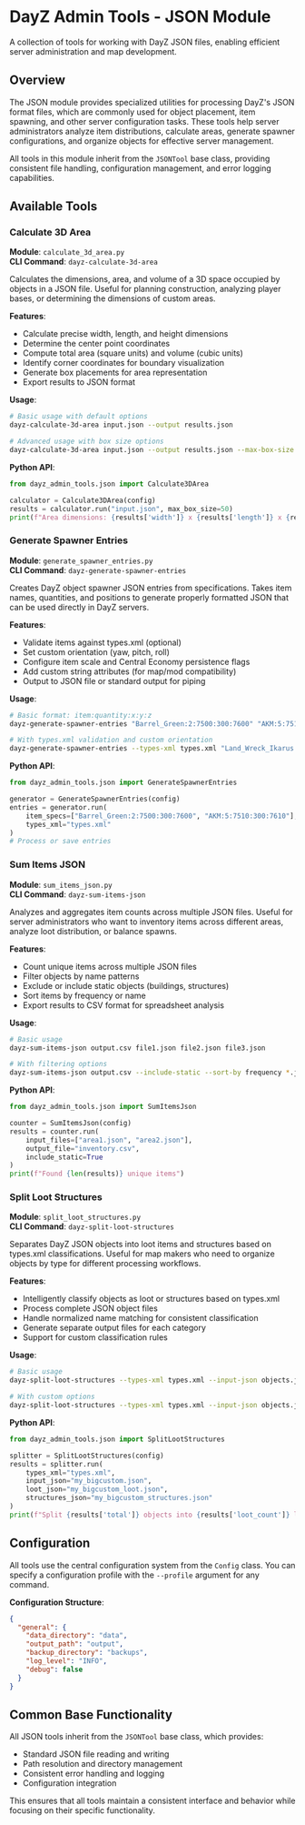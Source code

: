 # DayZ Admin Tools - JSON Module

A collection of tools for working with DayZ JSON files, enabling efficient server administration and map development.

## Overview

The JSON module provides specialized utilities for processing DayZ's JSON format files, which are commonly used for object placement, item spawning, and other server configuration tasks. These tools help server administrators analyze item distributions, calculate areas, generate spawner configurations, and organize objects for effective server management.

All tools in this module inherit from the `JSONTool` base class, providing consistent file handling, configuration management, and error logging capabilities.

## Available Tools

### Calculate 3D Area

**Module**: `calculate_3d_area.py`  
**CLI Command**: `dayz-calculate-3d-area`

Calculates the dimensions, area, and volume of a 3D space occupied by objects in a JSON file. Useful for planning construction, analyzing player bases, or determining the dimensions of custom areas.

**Features**:
- Calculate precise width, length, and height dimensions
- Determine the center point coordinates
- Compute total area (square units) and volume (cubic units)
- Identify corner coordinates for boundary visualization
- Generate box placements for area representation
- Export results to JSON format

**Usage**:
```bash
# Basic usage with default options
dayz-calculate-3d-area input.json --output results.json

# Advanced usage with box size options
dayz-calculate-3d-area input.json --output results.json --max-box-size 75 --profile my_profile
```

**Python API**:
```python
from dayz_admin_tools.json import Calculate3DArea

calculator = Calculate3DArea(config)
results = calculator.run("input.json", max_box_size=50)
print(f"Area dimensions: {results['width']} x {results['length']} x {results['height']}")
```

### Generate Spawner Entries

**Module**: `generate_spawner_entries.py`  
**CLI Command**: `dayz-generate-spawner-entries`

Creates DayZ object spawner JSON entries from specifications. Takes item names, quantities, and positions to generate properly formatted JSON that can be used directly in DayZ servers.

**Features**:
- Validate items against types.xml (optional)
- Set custom orientation (yaw, pitch, roll)
- Configure item scale and Central Economy persistence flags
- Add custom string attributes (for map/mod compatibility)
- Output to JSON file or standard output for piping

**Usage**:
```bash
# Basic format: item:quantity:x:y:z
dayz-generate-spawner-entries "Barrel_Green:2:7500:300:7600" "AKM:5:7510:300:7610" --output spawner.json

# With types.xml validation and custom orientation
dayz-generate-spawner-entries --types-xml types.xml "Land_Wreck_Ikarus:1:7500:300:7600:90:0:0" --output wrecks.json
```

**Python API**:
```python
from dayz_admin_tools.json import GenerateSpawnerEntries

generator = GenerateSpawnerEntries(config)
entries = generator.run(
    item_specs=["Barrel_Green:2:7500:300:7600", "AKM:5:7510:300:7610"],
    types_xml="types.xml"
)
# Process or save entries
```

### Sum Items JSON

**Module**: `sum_items_json.py`  
**CLI Command**: `dayz-sum-items-json`

Analyzes and aggregates item counts across multiple JSON files. Useful for server administrators who want to inventory items across different areas, analyze loot distribution, or balance spawns.

**Features**:
- Count unique items across multiple JSON files
- Filter objects by name patterns
- Exclude or include static objects (buildings, structures)
- Sort items by frequency or name
- Export results to CSV format for spreadsheet analysis

**Usage**:
```bash
# Basic usage
dayz-sum-items-json output.csv file1.json file2.json file3.json

# With filtering options
dayz-sum-items-json output.csv --include-static --sort-by frequency *.json
```

**Python API**:
```python
from dayz_admin_tools.json import SumItemsJson

counter = SumItemsJson(config)
results = counter.run(
    input_files=["area1.json", "area2.json"], 
    output_file="inventory.csv",
    include_static=True
)
print(f"Found {len(results)} unique items")
```

### Split Loot Structures

**Module**: `split_loot_structures.py`  
**CLI Command**: `dayz-split-loot-structures`

Separates DayZ JSON objects into loot items and structures based on types.xml classifications. Useful for map makers who need to organize objects by type for different processing workflows.

**Features**:
- Intelligently classify objects as loot or structures based on types.xml
- Process complete JSON object files
- Handle normalized name matching for consistent classification
- Generate separate output files for each category
- Support for custom classification rules

**Usage**:
```bash
# Basic usage
dayz-split-loot-structures --types-xml types.xml --input-json objects.json

# With custom options
dayz-split-loot-structures --types-xml types.xml --input-json objects.json --loot-json loot.json --structures-json structures.json --profile my_profile
```

**Python API**:
```python
from dayz_admin_tools.json import SplitLootStructures

splitter = SplitLootStructures(config)
results = splitter.run(
    types_xml="types.xml",
    input_json="my_bigcustom.json",
    loot_json="my_bigcustom_loot.json",
    structures_json="my_bigcustom_structures.json"
)
print(f"Split {results['total']} objects into {results['loot_count']} loot items and {results['structure_count']} structures")
```

## Configuration

All tools use the central configuration system from the `Config` class. You can specify a configuration profile with the `--profile` argument for any command.

**Configuration Structure**:
```json
{
  "general": {
    "data_directory": "data",
    "output_path": "output",
    "backup_directory": "backups",
    "log_level": "INFO",
    "debug": false
  }
}
```

## Common Base Functionality

All JSON tools inherit from the `JSONTool` base class, which provides:

- Standard JSON file reading and writing
- Path resolution and directory management
- Consistent error handling and logging
- Configuration integration

This ensures that all tools maintain a consistent interface and behavior while focusing on their specific functionality.
